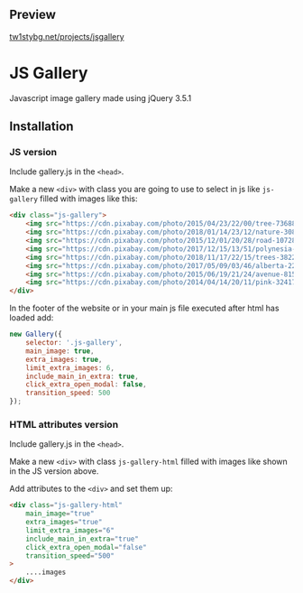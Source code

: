 ## Preview

[tw1stybg.net/projects/jsgallery](https://tw1stybg.net/projects/jsgallery/)

# JS Gallery

Javascript image gallery made using jQuery 3.5.1

## Installation

### JS version

Include gallery.js in the `<head>`.

Make a new `<div>` with class you are going to use to select in js like `js-gallery` filled with images like this:
```html
<div class="js-gallery">
    <img src="https://cdn.pixabay.com/photo/2015/04/23/22/00/tree-736885_960_720.jpg" alt="Tree">
    <img src="https://cdn.pixabay.com/photo/2018/01/14/23/12/nature-3082832_960_720.jpg" alt="Nature">
    <img src="https://cdn.pixabay.com/photo/2015/12/01/20/28/road-1072821_960_720.jpg" alt="Road">
    <img src="https://cdn.pixabay.com/photo/2017/12/15/13/51/polynesia-3021072_960_720.jpg" alt="Polynesia">
    <img src="https://cdn.pixabay.com/photo/2018/11/17/22/15/trees-3822149_960_720.jpg" alt="Trees">
    <img src="https://cdn.pixabay.com/photo/2017/05/09/03/46/alberta-2297204_960_720.jpg" alt="Alberta">
    <img src="https://cdn.pixabay.com/photo/2015/06/19/21/24/avenue-815297_960_720.jpg" alt="Avenue">
    <img src="https://cdn.pixabay.com/photo/2014/04/14/20/11/pink-324175_960_720.jpg" alt="Pink">
</div>
```

In the footer of the website or in your main js file executed after html has loaded add:
```javascript
new Gallery({
    selector: '.js-gallery',
    main_image: true,
    extra_images: true,
    limit_extra_images: 6,
    include_main_in_extra: true,
    click_extra_open_modal: false,
    transition_speed: 500
});
```

### HTML attributes version

Include gallery.js in the `<head>`.

Make a new `<div>` with class `js-gallery-html` filled with images like shown in the JS version above.

Add attributes to the `<div>` and set them up:

```html
<div class="js-gallery-html" 
    main_image="true" 
    extra_images="true" 
    limit_extra_images="6" 
    include_main_in_extra="true" 
    click_extra_open_modal="false" 
    transition_speed="500"
>
    ....images
</div>
```